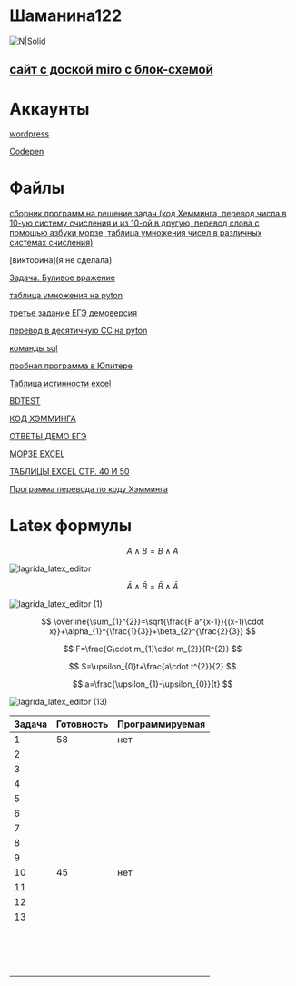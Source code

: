 # Шаманина122
![N|Solid](https://upload.wikimedia.org/wikipedia/commons/thumb/a/ad/Батон_Слобожанский_Харьков.JPG/280px-Батон_Слобожанский_Харьков.JPG)

## [сайт с доской miro с блок-схемой](https://shhamann.github.io/)

# Аккаунты
[wordpress](https://wordpress.com/home/shaman104947672.wordpress.com)

[Codepen](https://codepen.io/Shhamann)

# Файлы

[сборник программ на решение задач (код Хемминга, перевод числа в 10-ую систему счисления и из 10-ой в другую, перевод слова с помощью азбуки морзе, таблица умножения чисел в различных системах счисления)](https://github.com/Shhamann/11/blob/main/%D0%B7%D0%B0%D0%B4%D0%B0%D1%87%D0%B8.py)

[викторинa](я не сделала)

[Задача. Буливое вражение](https://github.com/Shhamann/11/blob/main/%D0%BB%D0%BE%D0%B3%D0%B8%D0%BA%D0%B0.py)

[таблица умножения на pyton](https://github.com/Shhamann/11/blob/main/table.py)

[третье задание ЕГЭ демоверсия](https://github.com/Shhamann/11/blob/main/3.xlsx)

[перевод в десятичную СС на pyton](https://github.com/Shhamann/11/blob/main/17_09.py)

[команды sql](https://github.com/Shhamann/11/blob/main/sql)

[пробная программа в Юпитере](https://github.com/Shhamann/11/blob/main/11.ipynb)

[Таблица истинности excel](https://github.com/Shhamann/11/blob/main/%D1%82%D0%B0%D0%B1%D0%BB%20%D0%B8%D1%81%D1%82%D0%B8%D0%BD%D0%BE%D1%81%D1%82%D0%B8.xlsx)

[BDTEST](https://github.com/Shhamann/11/blob/main/bdtest.py)

[КОД ХЭММИНГА](https://github.com/Shhamann/11/blob/main/08.10.ipynb)

[ОТВЕТЫ ДЕМО ЕГЭ](https://github.com/Shhamann/11/blob/main/%D0%B5%D0%B3%D1%8D%20%D0%B4%D0%B5%D0%BC%D0%BE%20%D0%BE%D1%82%D0%B2%D0%B5%D1%82%D1%8B)

[МОРЗЕ EXCEL](https://github.com/Shhamann/11/blob/main/%D0%BC%D0%BE%D1%80%D0%B7%D0%B5.xlsx)

[ТАБЛИЦЫ EXCEL СТР. 40 И 50](https://github.com/Shhamann/11/blob/main/%D1%8140%2C%D1%8150.xlsx)

[Программа перевода по коду Хэмминга](https://github.com/Shhamann/11/blob/main/08.10.ipynb)

# Latex формулы
$$ A \wedge  B = B \wedge  A $$

![lagrida_latex_editor](https://user-images.githubusercontent.com/114716744/198502761-b3323aa4-b217-4b85-bfb1-29c15745eb44.png)

 $$ \bar{A} \wedge \bar{B} = \bar{B} \wedge  \bar{A} $$
 
 ![lagrida_latex_editor (1)](https://user-images.githubusercontent.com/114716744/198503300-8a8a3427-c616-49d2-a541-2287f371074d.png)
 
 $$ \overline{\sum_{1}^{2}}=\sqrt{\frac{F a^{x-1}}{(x-1)\cdot x}}+\alpha_{1}^{\frac{1}{3}}+\beta_{2}^{\frac{2}{3}} $$
 
 $$ F=\frac{G\cdot m_{1}\cdot m_{2}}{R^{2}} $$
 
 $$ S=\upsilon_{0}t+\frac{a\cdot t^{2}}{2} $$
 
 $$ a=\frac{\upsilon_{1}-\upsilon_{0}}{t} $$
 
![lagrida_latex_editor (13)](https://user-images.githubusercontent.com/114716744/201260156-d1172d6a-1cb3-4503-8405-dc31aa2a13f7.png)

| Задача | Готовность | Программируемая |
| ------ | ------ | ------ |
| 1 | 58 | нет |
| 2 |  |  |
| 3 |  |  |
| 4 |  |  |
| 5 |  |  |
| 6 |  |  |
| 7 |  |  |
| 8 |  |  |
| 9 |  |  |
| 10 | 45 | нет |
| 11 |  |  |
| 12 |  |  |
| 13 |  |  |
|  |  |  |
|  |  |  |
|  |  |  |
|  |  |  |
|  |  |  |
|  |  |  |
|  |  |  |
|  |  |  |
|  |  |  |
|  |  |  |
|  |  |  |
|  |  |  |
|  |  |  |
|  |  |  |
|  |  |  |
